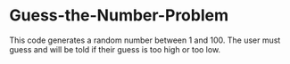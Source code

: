 # Guess-the-Number-Problem
This code generates a random number between 1 and 100. The user must guess and will be told if their guess is too high or too low.
